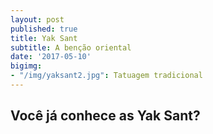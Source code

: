 ```yaml
---
layout: post
published: true
title: Yak Sant
subtitle: A benção oriental
date: '2017-05-10'
bigimg:
- "/img/yaksant2.jpg": Tatuagem tradicional
---
```

## Você já conhece as Yak Sant?